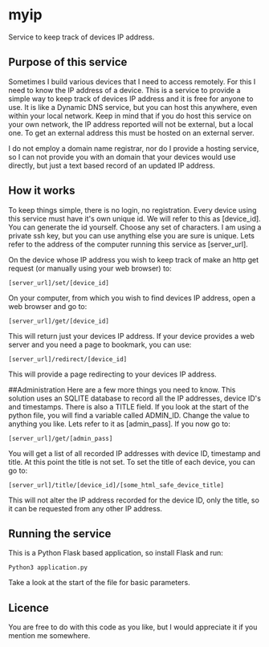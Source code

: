 # myip
Service to keep track of devices IP address.

## Purpose of this service
Sometimes I build various devices that I need to access remotely. 
For this I need to know the IP address of a device. 
This is a service to provide a simple way to keep track of devices IP address 
and it is free for anyone to use. It is like a Dynamic DNS service, 
but you can host this anywhere, even within your local network. 
Keep in mind that if you do host this service on your own network, 
the IP address reported will not be external, but a local one. 
To get an external address this must be hosted on an external server.

I do not employ a domain name registrar, nor do I provide a hosting service, 
so I can not provide you with an domain that your devices would use directly, 
but just a text based record of an updated IP address.

## How it works
To keep things simple, there is no login, no registration. 
Every device using this service must have it's own unique id. 
We will refer to this as [device_id]. You can generate the id yourself. 
Choose any set of characters. I am using a private ssh key, 
but you can use anything else you are sure is unique. 
Lets refer to the address of the computer running this service as [server_url]. 

On the device whose IP address you wish to keep track of make an http get request 
(or manually using your web browser) to:

    [server_url]/set/[device_id]

On your computer, from which you wish to find devices IP address, 
open a web browser and go to:

    [server_url]/get/[device_id]

This will return just your devices IP address. If your device provides a web server 
and you need a page to bookmark, you can use:

    [server_url]/redirect/[device_id]

This will provide a page redirecting to your devices IP address.

##Administration
Here are a few more things you need to know.
This solution uses an SQLITE database to record all the IP addresses, device ID's and timestamps.
There is also a TITLE field. If you look at the start of the python file, you will find a variable 
called ADMIN_ID. Change the value to anything you like. Lets refer to it as [admin_pass].
If you now go to:

    [server_url]/get/[admin_pass]
    
You will get a list of all recorded IP addresses with device ID, timestamp and title. 
At this point the title is not set. To set the title of each device, you can go to:

    [server_url]/title/[device_id]/[some_html_safe_device_title]
    
This will not alter the IP address recorded for the device ID, only the title, so it can be 
requested from any other IP address.

## Running the service
This is a Python Flask based application, so install Flask and run:
 
    Python3 application.py  

Take a look at the start of the file for basic parameters. 

## Licence
You are free to do with this code as you like, but I would appreciate it if you mention me somewhere.

